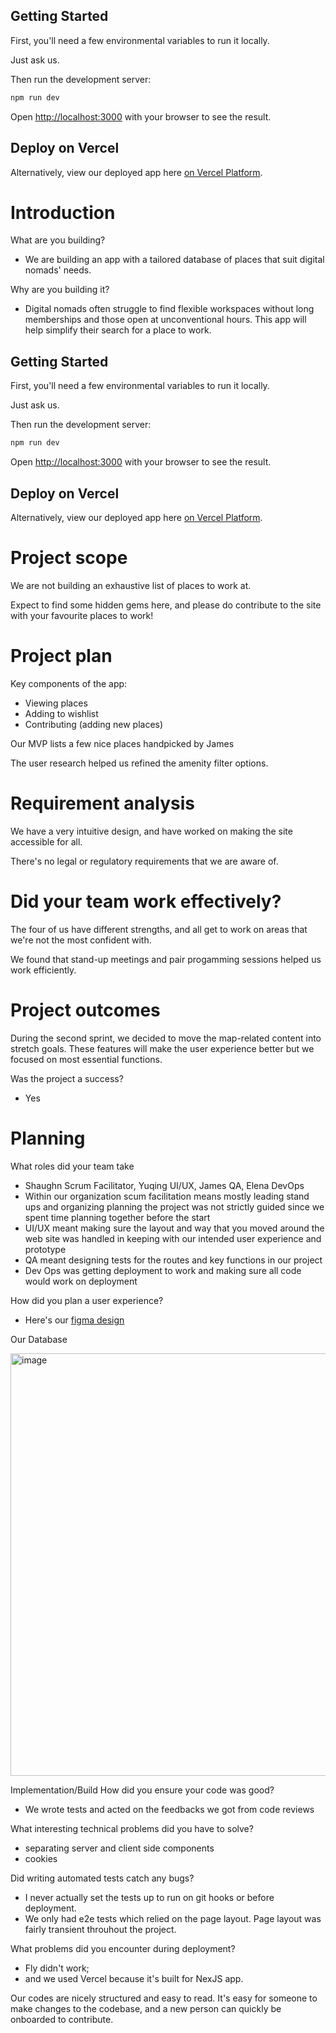 ## Getting Started

First, you'll need a few environmental variables to run it locally.

Just ask us.

Then run the development server:

```bash
npm run dev
```

Open [http://localhost:3000](http://localhost:3000) with your browser to see the result.

## Deploy on Vercel

Alternatively, view our deployed app here [on Vercel Platform](https://desk-mooovements-1b004ndx5-elenas-projects-f436e785.vercel.app/).

# Introduction

What are you building?

- We are building an app with a tailored database of places that suit digital nomads' needs.

Why are you building it?

- Digital nomads often struggle to find flexible workspaces without long memberships and those open at unconventional hours. This app will help simplify their search for a place to work.

## Getting Started

First, you'll need a few environmental variables to run it locally.

Just ask us.

Then run the development server:

```bash
npm run dev
```

Open [http://localhost:3000](http://localhost:3000) with your browser to see the result.

## Deploy on Vercel

Alternatively, view our deployed app here [on Vercel Platform](https://desk-mooovements-1b004ndx5-elenas-projects-f436e785.vercel.app/).

# Project scope

We are not building an exhaustive list of places to work at.

Expect to find some hidden gems here, and please do contribute to the site with your favourite places to work!

# Project plan

Key components of the app:

- Viewing places
- Adding to wishlist
- Contributing (adding new places)

Our MVP lists a few nice places handpicked by James

The user research helped us refined the amenity filter options.

# Requirement analysis

We have a very intuitive design, and have worked on making the site accessible for all.

There's no legal or regulatory requirements that we are aware of.

# Did your team work effectively?

The four of us have different strengths, and all get to work on areas that we're not the most confident with.

We found that stand-up meetings and pair progamming sessions helped us work efficiently.

# Project outcomes

During the second sprint, we decided to move the map-related content into stretch goals.
These features will make the user experience better but we focused on most essential functions.

Was the project a success?

- Yes

# Planning

What roles did your team take

- Shaughn Scrum Facilitator, Yuqing UI/UX, James QA, Elena DevOps
- Within our organization scum facilitation means mostly leading stand ups and organizing planning the project was not strictly guided since we spent time planning together before the start
- UI/UX meant making sure the layout and way that you moved around the web site was handled in keeping with our intended user experience and prototype
- QA meant designing tests for the routes and key functions in our project
- Dev Ops was getting deployment to work and making sure all code would work on deployment

How did you plan a user experience?

- Here's our [figma design](https://www.figma.com/file/NZccojtf3RhwXvdxG5C9FQ/Moooooooo?type=design&node-id=1%3A24&mode=design&t=GJhzZSfMuFg0gEDv-1)

Our Database

<img width="676" alt="image" src="https://github.com/fac28/desk-mooovements/assets/44486576/fa9cefac-6b15-471a-8241-72c39a1c7474">

  
<!--- What technical decisions did you make?
Server-render vs client-render vs both
Relational or non-relational or no DB
Self-hosted or platform-as-a-service
Frontend first vs DB first
Did you create a technical specification?
Review methods of software design with reference to functional/technical specifications and apply a justified approach to software development (K11, S11, S12)-->

Implementation/Build
How did you ensure your code was good?

- We wrote tests and acted on the feedbacks we got from code reviews

What interesting technical problems did you have to solve?

- separating server and client side components
- cookies

Did writing automated tests catch any bugs?
- I never actually set the tests up to run on git hooks or before deployment.
- We only had e2e tests which relied on the page layout. Page layout was fairly transient throuhout the project.

What problems did you encounter during deployment?

- Fly didn't work;
- and we used Vercel because it's built for NexJS app.

Our codes are nicely structured and easy to read. It's easy for someone to make changes to the codebase, and a new person can quickly be onboarded to contribute.

